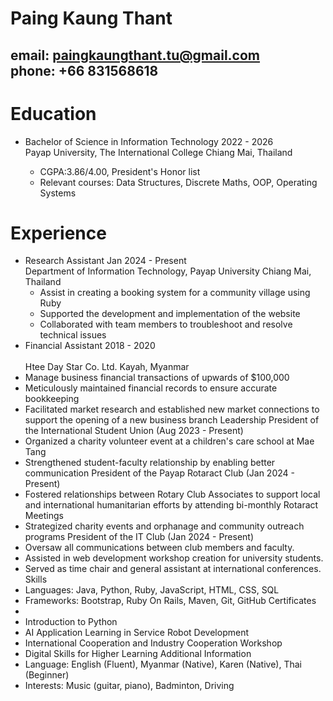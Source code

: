 # Paing Kaung Thant
## email: paingkaungthant.tu@gmail.com <br> phone: +66 831568618

# Education 
* Bachelor of Science in Information Technology			        2022 - 2026 <br>
 Payap University, The International College			    Chiang Mai, Thailand

   * CGPA:3.86/4.00, President's Honor list
   * Relevant courses: Data Structures, Discrete Maths, OOP, Operating Systems

# Experience
* Research Assistant						      Jan 2024 - Present <br>
  Department of Information Technology, Payap University          Chiang Mai, Thailand
   * Assist in creating a booking system for a community village using Ruby
   * Supported the development and implementation of the website
   * Collaborated with team members to troubleshoot and resolve technical issues
* Financial Assistant							        2018 - 2020 <br>  
Htee Day Star Co. Ltd.							Kayah, Myanmar
* Manage business financial transactions of upwards of $100,000 
* Meticulously maintained financial records to ensure accurate bookkeeping
* Facilitated market research and established new market connections to support the opening of a new business branch
Leadership
President of the International Student Union (Aug 2023 - Present)
* Organized a charity volunteer event at a children's care school at Mae Tang
* Strengthened student-faculty relationship by enabling better communication 
President of the Payap Rotaract Club (Jan 2024 - Present)
* Fostered relationships between Rotary Club Associates to support local and international humanitarian efforts by attending bi-monthly Rotaract Meetings
* Strategized charity events and orphanage and community outreach programs
President of the IT Club (Jan 2024 - Present)
* Oversaw all communications between club members and faculty.
* Assisted in web development workshop creation for university students.
* Served as time chair and general assistant at international conferences.
Skills
* Languages: Java, Python, Ruby, JavaScript, HTML, CSS, SQL
* Frameworks: Bootstrap, Ruby On Rails, Maven, Git, GitHub
Certificates
* 
* Introduction to Python
* AI Application Learning in Service Robot Development
* International Cooperation and Industry Cooperation Workshop
* Digital Skills for Higher Learning 
Additional Information
* Language: English (Fluent), Myanmar (Native), Karen (Native), Thai (Beginner)
* Interests: Music (guitar, piano), Badminton, Driving
